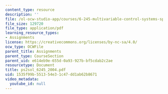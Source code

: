 ```yaml
---
content_type: resource
description: ''
file: /ol-ocw-studio-app/courses/6-245-multivariable-control-systems-spring-2004/1535f99b551354e31c47dd1ab62b8671_ps2sol_6245_2004.pdf
file_size: 129720
file_type: application/pdf
learning_resource_types:
- Assignments
license: https://creativecommons.org/licenses/by-nc-sa/4.0/
ocw_type: OCWFile
parent_title: Assignments
parent_type: CourseSection
parent_uid: e614eb9e-655d-0a93-927b-bf5cdab2c2ae
resourcetype: Document
title: ps2sol_6245_2004.pdf
uid: 1535f99b-5513-54e3-1c47-dd1ab62b8671
video_metadata:
  youtube_id: null
---
```

